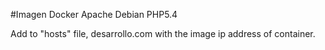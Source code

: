 #Imagen Docker Apache Debian PHP5.4

Add to "hosts" file, desarrollo.com with the image ip address of container.

